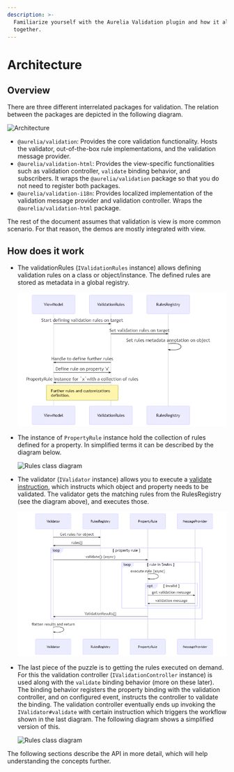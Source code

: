 ```yaml
---
description: >-
  Familiarize yourself with the Aurelia Validation plugin and how it all pieces
  together.
---
```


# Architecture

## Overview

There are three different interrelated packages for validation. The relation between the packages are depicted in the following diagram.

![Architecture](<../../../images/validation/architecture (1).svg>)

* `@aurelia/validation`: Provides the core validation functionality. Hosts the validator, out-of-the-box rule implementations, and the validation message provider.
* `@aurelia/validation-html`: Provides the view-specific functionalities such as validation controller, `validate` binding behavior, and subscribers. It wraps the `@aurelia/validation` package so that you do not need to register both packages.
* `@aurelia/validation-i18n`: Provides localized implementation of the validation message provider and validation controller. Wraps the `@aurelia/validation-html` package.

The rest of the document assumes that validation is view is more common scenario. For that reason, the demos are mostly integrated with view.

## How does it work

*   The validationRules (`IValidationRules` instance) allows defining validation rules on a class or object/instance. The defined rules are stored as metadata in a global registry.

    ![Define rules](<../../../images/validation/seq-define-rules (1) (1) (2) (1).png>)
*   The instance of `PropertyRule` instance hold the collection of rules defined for a property. In simplified terms it can be described by the diagram below.

    ![Rules class diagram](<../../../images/validation/class-rules (1) (1) (1).png>)
*   The validator (`IValidator` instance) allows you to execute a [validate instruction](defining-rules.md#validator-and-validate-instruction), which instructs which object and property needs to be validated. The validator gets the matching rules from the RulesRegistry (see the diagram above), and executes those.

    ![Rules class diagram](<../../../images/validation/seq-validator (1) (1) (2) (1).png>)
*   The last piece of the puzzle is to getting the rules executed on demand. For this the validation controller (`IValidationController` instance) is used along with the `validate` binding behavior (more on these later). The binding behavior registers the property binding with the validation controller, and on configured event, instructs the controller to validate the binding. The validation controller eventually ends up invoking the `IValidator#validate` with certain instruction which triggers the workflow shown in the last diagram. The following diagram shows a simplified version of this.

    ![Rules class diagram](<../../../images/validation/seq-validation-controller (1) (1) (1).png>)

The following sections describe the API in more detail, which will help understanding the concepts further.
